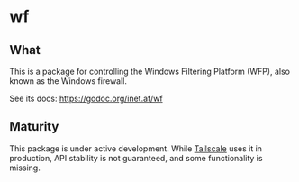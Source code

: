 # wf

## What

This is a package for controlling the Windows Filtering Platform
(WFP), also known as the Windows firewall.

See its docs: https://godoc.org/inet.af/wf

## Maturity

This package is under active development. While [Tailscale][ts] uses
it in production, API stability is not guaranteed, and some
functionality is missing.

[ts]: https://www.tailscale.com
